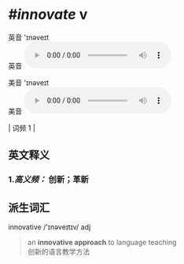 # ***\#innovate*** v
英音 'ɪnəveɪt  
英音
<audio src="./media/innovate-.aac" controls="controls"></audio>

美音 'ɪnəveɪt  
美音
<audio src="./media/innovate.aac" controls="controls"></audio>



| 词频 1 |  

英文释义
---
### 1.*高义频：* **创新；革新**  


派生词汇
---
innovative /'ɪnəveɪtɪv/ adj   
 > an **innovative approach** to language teaching  
 > 创新的语言教学方法    


